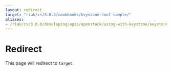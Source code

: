 ```yaml
---
layout: redirect
target: "riak/cs/3.0.0/cookbooks/keystone-conf-sample/"
aliases:
- /riak/cs/3.0.0/developing/apis/openstack/using-with-keystone/keystone-conf-sample
---
```


# Redirect

This page will redirect to `target`.
